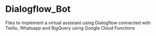 # Dialogflow_Bot
Files to implement a virtual assistant using Dialogflow connected with Twilio, Whatsapp and BigQuery using Google Cloud Functions
